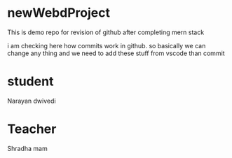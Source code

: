 # newWebdProject
This is demo repo for revision of github after completing mern stack 

i am checking here how commits work in github.
so basically we can change any thing and we need to add these stuff from vscode than commit 

# student
Narayan dwivedi

# Teacher
Shradha mam
